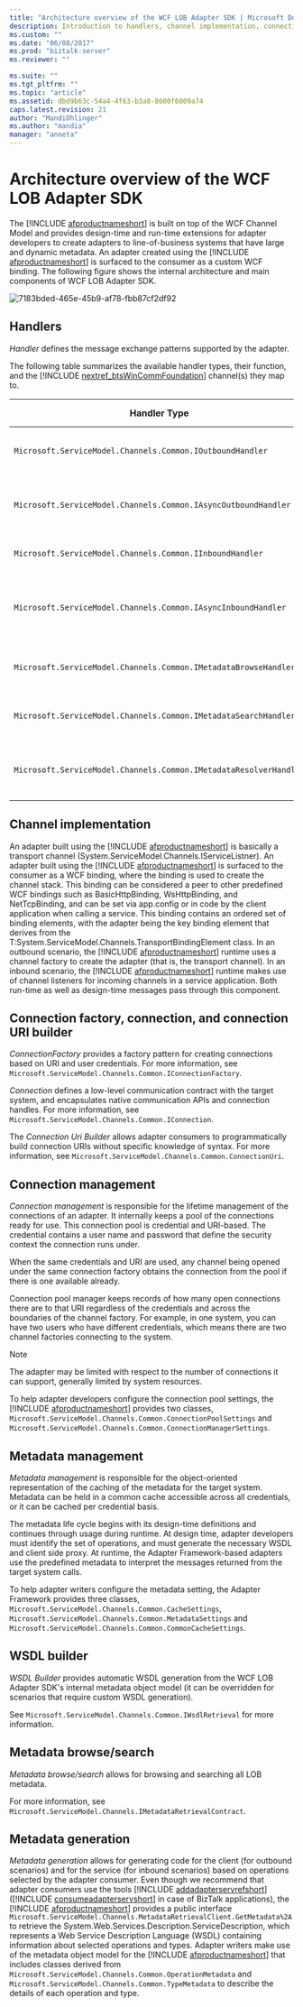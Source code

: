 ```yaml
---
title: "Architecture overview of the WCF LOB Adapter SDK | Microsoft Docs"
description: Introduction to handlers, channel implementation, connection management, metadata, and using WSDL in the WCF LOB Adapter SDK
ms.custom: ""
ms.date: "06/08/2017"
ms.prod: "biztalk-server"
ms.reviewer: ""

ms.suite: ""
ms.tgt_pltfrm: ""
ms.topic: "article"
ms.assetid: dbd9b63c-54a4-4f63-b3a8-8600f6009a74
caps.latest.revision: 21
author: "MandiOhlinger"
ms.author: "mandia"
manager: "anneta"
---
```

# Architecture overview of the WCF LOB Adapter SDK
The [!INCLUDE [afproductnameshort](../../includes/afproductnameshort-md.md)] is built on top of the WCF Channel Model and provides design-time and run-time extensions for adapter developers to create adapters to line-of-business systems that have large and dynamic metadata. An adapter created using the [!INCLUDE [afproductnameshort](../../includes/afproductnameshort-md.md)] is surfaced to the consumer as a custom WCF binding. The following figure shows the internal architecture and main components of WCF LOB Adapter SDK.  
  
 ![](../../adapters-and-accelerators/wcf-lob-adapter-sdk/media/7183bded-465e-45b9-af78-fbb87cf2df92.gif "7183bded-465e-45b9-af78-fbb87cf2df92")  
  
## Handlers  
 *Handler* defines the message exchange patterns supported by the adapter.  
  
 The following table summarizes the available handler types, their function, and the [!INCLUDE [nextref_btsWinCommFoundation](../../includes/nextref-btswincommfoundation-md.md)] channel(s) they map to.  
  
|**Handler Type**|**Function**|**Maps to WCF Channels**|  
|---|---|---|  
|`Microsoft.ServiceModel.Channels.Common.IOutboundHandler`|Supports one-way send or request/response pattern.|IOutputChannel,<br /><br /> IRequestChannel|  
|`Microsoft.ServiceModel.Channels.Common.IAsyncOutboundHandler`|Supports asynchronous one-way send or request/response pattern.|IOutputChannel,<br /><br /> IRequestChannel|  
|`Microsoft.ServiceModel.Channels.Common.IInboundHandler`|Supports one-way receive or reply patterns.|IInputChannel,<br /><br /> IReplyChannel|  
|`Microsoft.ServiceModel.Channels.Common.IAsyncInboundHandler`|Supports asynchronous variants of methods one-way receive or reply patterns.|IInputChannel<br /><br /> IReplyChannel|  
|`Microsoft.ServiceModel.Channels.Common.IMetadataBrowseHandler`|Supports browsing of metadata on the target system.|IRequestChannel|  
|`Microsoft.ServiceModel.Channels.Common.IMetadataSearchHandler`|Supports searching of metadata on the target system.|IRequestChannel|  
|`Microsoft.ServiceModel.Channels.Common.IMetadataResolverHandler`|Supports retrieval of metadata from the target system.|IRequestChannel|  
  
## Channel implementation  
 An adapter built using the [!INCLUDE [afproductnameshort](../../includes/afproductnameshort-md.md)] is basically a transport channel (System.ServiceModel.Channels.IServiceListner). An adapter built using the [!INCLUDE [afproductnameshort](../../includes/afproductnameshort-md.md)] is surfaced to the consumer as a WCF binding, where the binding is used to create the channel stack. This binding can be considered a peer to other predefined WCF bindings such as BasicHttpBinding, WsHttpBinding, and NetTcpBinding, and can be set via app.config or in code by the client application when calling a service. This binding contains an ordered set of binding elements, with the adapter being the key binding element that derives from the T:System.ServiceModel.Channels.TransportBindingElement class. In an outbound scenario, the [!INCLUDE [afproductnameshort](../../includes/afproductnameshort-md.md)] runtime uses a channel factory to create the adapter (that is, the transport channel). In an inbound scenario, the [!INCLUDE [afproductnameshort](../../includes/afproductnameshort-md.md)] runtime makes use of channel listeners for incoming channels in a service application.  Both run-time as well as design-time messages pass through this component.  
  
## Connection factory, connection, and connection URI builder  
 *ConnectionFactory* provides a factory pattern for creating connections based on URI and user credentials. For more information, see `Microsoft.ServiceModel.Channels.Common.IConnectionFactory`.  
  
 *Connection* defines a low-level communication contract with the target system, and encapsulates native communication APIs and connection handles. For more information, see `Microsoft.ServiceModel.Channels.Common.IConnection`.  
  
 The *Connection Uri Builder* allows adapter consumers to programmatically build connection URIs without specific knowledge of syntax. For more information, see `Microsoft.ServiceModel.Channels.Common.ConnectionUri`.  
  
## Connection management  
 *Connection management* is responsible for the lifetime management of the connections of an adapter. It internally keeps a pool of the connections ready for use. This connection pool is credential and URI-based. The credential contains a user name and password that define the security context the connection runs under.  
  
 When the same credentials and URI are used, any channel being opened under the same connection factory obtains the connection from the pool if there is one available already.  
  
 Connection pool manager keeps records of how many open connections there are to that URI regardless of the credentials and across the boundaries of the channel factory. For example, in one system, you can have two users who have different credentials, which means there are two channel factories connecting to the system.  
  
> [!NOTE]
>  The adapter may be limited with respect to the number of connections it can support, generally limited by system resources.  
  
 To help adapter developers configure the connection pool settings, the [!INCLUDE [afproductnameshort](../../includes/afproductnameshort-md.md)] provides two classes, `Microsoft.ServiceModel.Channels.Common.ConnectionPoolSettings` and `Microsoft.ServiceModel.Channels.Common.ConnectionManagerSettings`.  
  
## Metadata management  
 *Metadata management* is responsible for the object-oriented representation of the caching of the metadata for the target system. Metadata can be held in a common cache accessible across all credentials, or it can be cached per credential basis.  
  
 The metadata life cycle begins with its design-time definitions and continues through usage during runtime. At design time, adapter developers must identify the set of operations, and must generate the necessary WSDL and client side proxy. At runtime, the Adapter Framework-based adapters use the predefined metadata to interpret the messages returned from the target system calls.  
  
 To help adapter writers configure the metadata setting, the Adapter Framework provides three classes, `Microsoft.ServiceModel.Channels.Common.CacheSettings`, `Microsoft.ServiceModel.Channels.Common.MetadataSettings` and `Microsoft.ServiceModel.Channels.Common.CommonCacheSettings`.  
  
## WSDL builder  
 *WSDL Builder* provides automatic WSDL generation from the WCF LOB Adapter SDK's internal metadata object model (it can be overridden for scenarios that require custom WSDL generation).  
  
 See `Microsoft.ServiceModel.Channels.Common.IWsdlRetrieval` for more information.  
  
## Metadata browse/search  
 *Metadata browse/search* allows for browsing and searching all LOB metadata.  
  
 For more information, see `Microsoft.ServiceModel.Channels.IMetadataRetrievalContract`.  
  
## Metadata generation  
 <em>Metadata generation</em> allows for generating code for the client (for outbound scenarios) and for the service (for inbound scenarios) based on operations selected by the adapter consumer. Even though we recommend that adapter consumers use the tools [!INCLUDE [addadapterservrefshort](../../includes/addadapterservrefshort-md.md)] ([!INCLUDE [consumeadapterservshort](../../includes/consumeadapterservshort-md.md)] in case of BizTalk applications), the [!INCLUDE [afproductnameshort](../../includes/afproductnameshort-md.md)] provides a public interface `Microsoft.ServiceModel.Channels.MetadataRetrievalClient.GetMetadata%2A` to retrieve the System.Web.Services.Description.ServiceDescription, which represents a Web Service Description Language (WSDL) containing information about selected operations and types. Adapter writers make use of the metadata object model for the [!INCLUDE [afproductnameshort](../../includes/afproductnameshort-md.md)] that includes classes derived from `Microsoft.ServiceModel.Channels.Common.OperationMetadata` and `Microsoft.ServiceModel.Channels.Common.TypeMetadata` to describe the details of each operation and type.  
  
